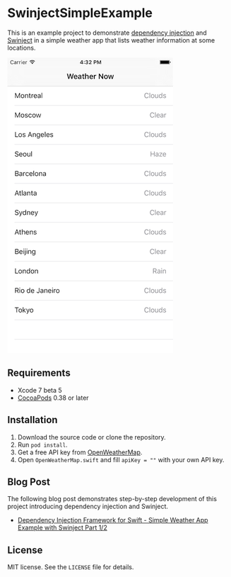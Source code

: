 # SwinjectSimpleExample

This is an example project to demonstrate [dependency injection](https://en.wikipedia.org/wiki/Dependency_injection) and [Swinject](https://github.com/Swinject/Swinject) in a simple weather app that lists weather information at some locations.

![Screenshot](Assets/SwinjectSimpleExampleScreenshot.png)

## Requirements

- Xcode 7 beta 5
- [CocoaPods](https://cocoapods.org) 0.38 or later

## Installation

1. Download the source code or clone the repository.
2. Run `pod install`.
3. Get a free API key from [OpenWeatherMap](http://openweathermap.org).
4. Open `OpenWeatherMap.swift` and fill `apiKey = ""` with your own API key.

## Blog Post

The following blog post demonstrates step-by-step development of this project introducing dependency injection and Swinject.

- [Dependency Injection Framework for Swift - Simple Weather App Example with Swinject Part 1/2](http://yoichitgy.github.io/post/dependency-injection-framework-for-swift-simple-weather-app-example-with-swinject-part-1/)

## License

MIT license. See the `LICENSE` file for details.
